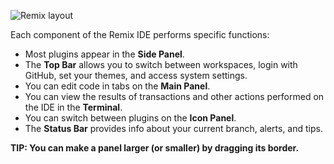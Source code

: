 ![Remix layout](ttps://raw.githubusercontent.com/ethereum/remix-workshops/master/Basics/interface-introduction/images/remix-layout.png)

Each component of the Remix IDE performs specific functions:

- Most plugins appear in the **Side Panel**.
- The **Top Bar** allows you to switch between workspaces, login with GitHub, set your themes, and access system settings.
- You can edit code in tabs on the **Main Panel**.
- You can view the results of transactions and other actions performed on the IDE in the **Terminal**.
- You can switch between plugins on the **Icon Panel**.
- The **Status Bar** provides info about your current branch, alerts, and tips.

**TIP: You can make a panel larger (or smaller) by dragging its border.**
